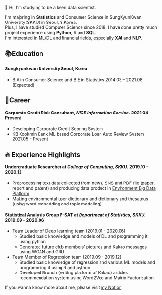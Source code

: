 :wave: Hi, I'm studying to be a keen data scientist. 
  
I'm majoring in **Statistics** and Consumer Science in SungKyunKwan University(SKKU) in Seoul, S.Korea.  
Plus, I have studied Computer Science since 2018. I have done pretty much project experience using **Python**, R and **SQL**.  
I'm interested in ML/DL and financial fields, especially **XAI** and **NLP**.

## 📚Education
#### **Sungkyunkwan University       Seoul, Korea**
  - B.A in Consumer Science and B.E in Statistics       2014.03 – 2021.08 (Expected)
  
  
## 💼Career
#### **Corporate Credit Risk Consultant, *NICE Information Service.***       2021.04 - Present
  - Developing Corporate Credit Scoring System
  - KB Kookmin Bank ML based Corporate Loan Auto Review System        2021.05 - Present
  
  
## :fire: Experience Highlights
#### **Undergraduate Researcher at *College of Computing, SKKU.***       2019.10 - 2020.12
  - Preprocessing text data collected from news, SNS and PDF file (paper, report and patent) and producing data product in [Environment Big Data Platform](https://www.bigdata-environment.kr/user/main.do)
  - Making environmental user dictionary and dictionary and thesaurus (using word embedding and topic modeling)
  
#### **Statistical Analysis Group P-SAT at *Department of Statistics, SKKU.***        2019.09 - 2020.06
  - Team Leader of Deep learning team (2019.01 - 2020.06)
    - Studied basic knowledge and models of DL and programming it using python
    - Generated future club members’ pictures and Kakao messages using WGAN and GRU
  - Team Member of Regression team (2019.09 - 2019.12)
    - Studied basic knowledge of regression and various ML models and programming it using R and python
    - Developed Brunch (writing platform of Kakao) articles recommendation system using Word2Vec and Matrix Factorization
  
  
If you wanna know more about me, please visit [my Notion](https://bit.ly/3bI1w6y).

<!--
**circle-sphere/circle-sphere** is a ✨ _special_ ✨ repository because its `README.md` (this file) appears on your GitHub profile.
Here are some ideas to get you started:

- 🔭 I’m currently working on ...
- 🌱 I’m currently learning ...
- 👯 I’m looking to collaborate on ...
- 🤔 I’m looking for help with ...
- 💬 Ask me about ...
- 📫 How to reach me: ...
- 😄 Pronouns: ...
- ⚡ Fun fact: ...
-->
